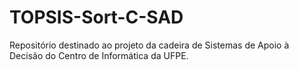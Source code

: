 # TOPSIS-Sort-C-SAD
Repositório destinado ao projeto da cadeira de Sistemas de Apoio à Decisão do Centro de Informática da UFPE.
